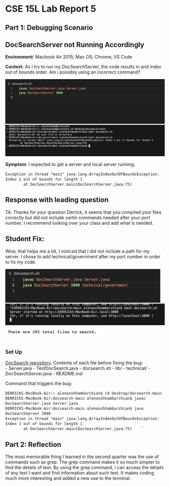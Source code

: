# CSE 15L Lab Report 5
## Part 1: Debugging Scenario 

## DocSearchServer not Running Accordingly

**Environment**: Macbook Air 2015; Mac OS; Chrome; VS Code

**Context**: As I try to run my DocSearchServer, the code results in and index out of bounds order. Am i possibly using an incorrect command?

<img src = "https://raw.githubusercontent.com/deliasi/cse15l-lab-reports/main/Screen%20Shot%202023-06-05%20at%204.34.26%20PM.png">
<img src = "https://raw.githubusercontent.com/deliasi/cse15l-lab-reports/main/Screen%20Shot%202023-06-05%20at%204.34.32%20PM.png">

<br>

**Symptom**: I expected to get a server and local server running.

```console
Exception in thread "main" java.lang.ArrayIndexOutOfBoundsException: Index 1 out of bounds for length 1
        at DocSearchServer.main(DocSearchServer.java:75)
```

## Response with leading question
TA: 
Thanks for your question Derrick, it seems that you compiled your files correctly but did not include certin commands needed after your port number. I recommend looking over your class and add what is needed. 

## Student Fix:
Wow, that helps me a lot, I noticed that I did not include a path for my server. I chose to add technical/government after my port number in order to fix my code.

<img src = "https://raw.githubusercontent.com/deliasi/cse15l-lab-reports/main/Screen%20Shot%202023-06-05%20at%205.15.09%20PM.png">
<br>
<img src = "https://raw.githubusercontent.com/deliasi/cse15l-lab-reports/main/Screen%20Shot%202023-06-05%20at%204.37.38%20PM.png">
<br>
<img src = "https://raw.githubusercontent.com/deliasi/cse15l-lab-reports/main/Screen%20Shot%202023-06-05%20at%204.38.13%20PM.png">
<br>

### Set Up
[DocSearch repository](https://github.com/rcwoshimao/docsearch). 
Contents of each file before fixing the bug:  
    - Server.java
    - TestDocSearch.java
    - docsearch.sh
    - lib/
    - technical/
    - DocSearchServer.java
    - README.md
    
Command that triggers the bug: 

```console
DERRICKS-MacBook-Air:~ alenooshhambarchian$ cd desktop/docsearch-main
DERRICKS-MacBook-Air:docsearch-main alenooshhambarchian$ javac DocSearchServer.java Server.java 
DERRICKS-MacBook-Air:docsearch-main alenooshhambarchian$ java DocSearchServer 3000
Exception in thread "main" java.lang.ArrayIndexOutOfBoundsException: Index 1 out of bounds for length 1
        at DocSearchServer.main(DocSearchServer.java:75)    `
```

## Part 2: Reflection
The most memorable thing I learned in the second quarter was the use of commands such as grep. The grep command makes it so much simpler to find the details of text. By using the grep command, I can access the details of any text I want and find information about such text. It makes coding much more interesting and added a new use to the terminal.

